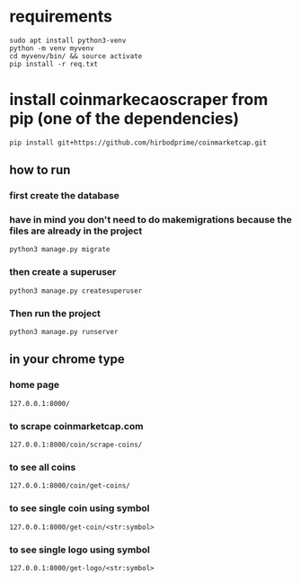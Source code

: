 # requirements 
``` sudo apt install python3-venv ```  
``` python -m venv myvenv ```  
``` cd myvenv/bin/ && source activate ```  
``` pip install -r req.txt ```  

# install coinmarkecaoscraper from pip (one of the dependencies)
```
pip install git+https://github.com/hirbodprime/coinmarketcap.git
```


## how to run

### first create the database
### have in mind you don't need to do makemigrations because the files are already in the project
```
python3 manage.py migrate
```
### then create a superuser
```   
python3 manage.py createsuperuser 
```  
### Then run the project
```
python3 manage.py runserver
```
## in your chrome type
### home page 
```
127.0.0.1:8000/ 
```

### to scrape coinmarketcap.com 
```
127.0.0.1:8000/coin/scrape-coins/ 
```
### to see all coins
```
127.0.0.1:8000/coin/get-coins/ 
```
### to see single coin using symbol
```
127.0.0.1:8000/get-coin/<str:symbol>
```
### to see single logo using symbol
```
127.0.0.1:8000/get-logo/<str:symbol>
```




